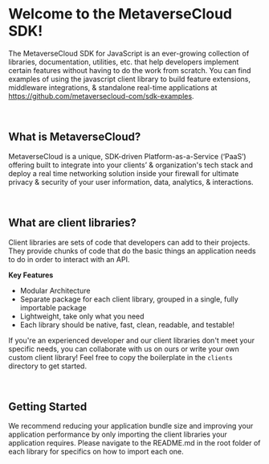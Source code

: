 # Welcome to the MetaverseCloud SDK!

The MetaverseCloud SDK for JavaScript is an ever-growing collection of libraries, documentation, utilities, etc. that help developers implement certain features without having to do the work from scratch.  You can find examples of using the javascript client library to build feature extensions, middleware integrations, & standalone real-time applications at https://github.com/metaversecloud-com/sdk-examples.

<br />

## What is MetaverseCloud?

MetaverseCloud is a unique, SDK-driven Platform-as-a-Service (‘PaaS’) offering built to integrate into your clients’ & organization's tech stack and deploy a real time networking solution inside your firewall for ultimate privacy & security of your user information, data, analytics, & interactions.

<br />

## What are client libraries?

Client libraries are sets of code that developers can add to their projects. They provide chunks of code that do the basic things an application needs to do in order to interact with an API.

**Key Features**

- Modular Architecture
- Separate package for each client library, grouped in a single, fully importable package
- Lightweight, take only what you need
- Each library should be native, fast, clean, readable, and testable!

If you're an experienced developer and our client libraries don't meet your specific needs, you can collaborate with us on ours or write your own custom client library! Feel free to copy the boilerplate in the `clients` directory to get started.

<br />

## Getting Started

We recommend reducing your application bundle size and improving your application performance by only importing the client libraries your application requires. Please navigate to the README.md in the root folder of each library for specifics on how to import each one.
